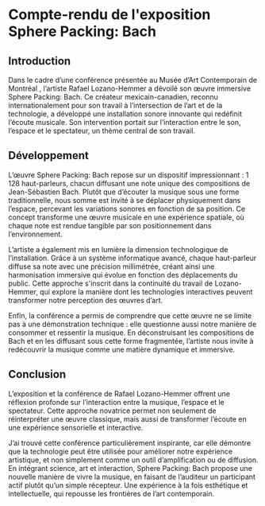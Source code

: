# Compte-rendu de l'exposition Sphere Packing: Bach
## Introduction
Dans le cadre d’une conférence présentée au Musée d’Art Contemporain de Montréal , l’artiste Rafael Lozano-Hemmer a dévoilé son œuvre immersive Sphere Packing: Bach. Ce créateur mexicain-canadien, reconnu internationalement pour son travail à l’intersection de l’art et de la technologie, a développé une installation sonore innovante qui redéfinit l’écoute musicale. Son intervention portait sur l’interaction entre le son, l’espace et le spectateur, un thème central de son travail.

## Développement
L’œuvre Sphere Packing: Bach repose sur un dispositif impressionnant : 1 128 haut-parleurs, chacun diffusant une note unique des compositions de Jean-Sébastien Bach. Plutôt que d’écouter la musique sous une forme traditionnelle, nous somme est invité à se déplacer physiquement dans l’espace, percevant les variations sonores en fonction de sa position. Ce concept transforme une œuvre musicale en une expérience spatiale, où chaque note est rendue tangible par son positionnement dans l’environnement.

L’artiste a également mis en lumière la dimension technologique de l’installation. Grâce à un système informatique avancé, chaque haut-parleur diffuse sa note avec une précision millimétrée, créant ainsi une harmonisation immersive qui évolue en fonction des déplacements du public. Cette approche s'inscrit dans la continuité du travail de Lozano-Hemmer, qui explore la manière dont les technologies interactives peuvent transformer notre perception des œuvres d’art.

Enfin, la conférence a permis de comprendre que cette œuvre ne se limite pas à une démonstration technique : elle questionne aussi notre manière de consommer et ressentir la musique. En déconstruisant les compositions de Bach et en les diffusant sous cette forme fragmentée, l’artiste nous invite à redécouvrir la musique comme une matière dynamique et immersive.

## Conclusion
L’exposition et la conférence de Rafael Lozano-Hemmer offrent une réflexion profonde sur l’interaction entre la musique, l’espace et le spectateur. Cette approche novatrice permet non seulement de réinterpréter une œuvre classique, mais aussi de transformer l’écoute en une expérience sensorielle et interactive.

J’ai trouvé cette conférence particulièrement inspirante, car elle démontre que la technologie peut être utilisée pour améliorer notre expérience artistique, et non simplement comme un outil d’amplification ou de diffusion. En intégrant science, art et interaction, Sphere Packing: Bach propose une nouvelle manière de vivre la musique, en faisant de l’auditeur un participant actif plutôt qu’un simple récepteur. Une expérience à la fois esthétique et intellectuelle, qui repousse les frontières de l’art contemporain.

